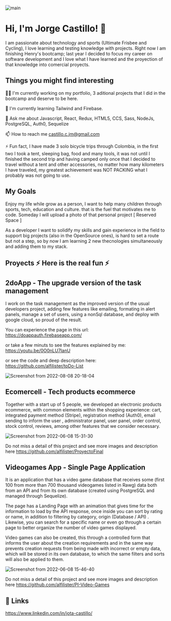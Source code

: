 ![main](https://user-images.githubusercontent.com/89329462/172508668-43bba86c-fd7f-4813-b31b-7993a5edf75f.gif)

# Hi, I'm Jorge Castillo! 👋

I am passionate about technology and sports (Ultimate Frisbee and Cycling), I love learning and testing knowledge with projects. Right now I am finishing Henry's bootcamp; last year I decided to focus my career on software development and I love what I have learned and the proyection of that knowledge into comercial proyects.

## Things you might find interesting
👩‍💻 I'm currently working on my portfolio, 3 aditional projects that I did in the bootcamp and deserve to be here. 

🧠 I'm currently learning Tailwind and Firebase.

💬 Ask me about Javascript, React, Redux, HTML5, CCS, Sass, NodeJs, PostgreSQL, Auth0, Sequelize

📫 How to reach me 
castillo.c.jm@gmail.com

⚡️ Fun fact, I have made 3 solo bicycle trips through Colombia, in the first two I took a tent, sleeping bag, food and many tools, it was not until I finished the second trip and having camped only once that I decided to travel without a tent and other accessories, no matter how many kilometers I have traveled, my greatest achievement was NOT PACKING what I probably was not going to use.

## My Goals

Enjoy my life while grow as a person, I want to help many children through sports, tech, education and culture. that is the fuel that motivates me to code.
Someday I will upload a photo of that personal project [ Reserved Space ]

As a developer I want to solidify my skills and gain experience in the field to support big projects (also in the OpenSource ones), is hard to set a route but not a step, so by now I am learning 2 new thecnologies simultaneously and adding them to my stack.

## Proyects ⚡️ Here is the real fun ⚡️

## 2doApp - The upgrade version of the task management

I work on the task management as the improved version of the usual developers project, adding few features like emailing, formating in alert panels, manage a set of users, using a nonSql database, and deploy with google cloud, so proud of the result.

You can experience the page in this url: 
https://doappauth.firebaseapp.com/

or take a few minuts to see the features explained by me:
https://youtu.be/0O0nLU7IanU

or see the code and deep description here: 
https://github.com/alfilister/toDo-List

![Screenshot from 2022-08-08 20-18-04](https://user-images.githubusercontent.com/89329462/183541780-69766db2-ec9a-4e51-a232-6fd226fb0b8e.png)


## Ecomercell - Tech products ecommerce

Together with a start up of 5 people, we developed an electronic products ecommerce, with common elements within the shopping experience: cart, integrated payment method (Stripe), registration method (Auth0), email sending to inform the user , administrator panel, user panel, order control, stock control, reviews, among other features that we consider necessary.

![Screenshot from 2022-06-08 15-31-30](https://user-images.githubusercontent.com/89329462/172722132-491c2db3-fddd-4c42-a249-53ea889e2550.png)

Do not miss a detail of this project and see more images and description here https://github.com/alfilister/ProyectoFinal

## Videogames App - Single Page Application

It is an application that has a video game database that receives some (first 100 from more than 700 thousand videogames listed in Rawg) data both from an API and from its own database (created using PostgreSQL and managed through Sequelize).

The page has a Landing Page with an animation that gives time for the information to load by the API response, once inside you can sort by rating or name, in addition to filtering by category, origin (Database / API) .
Likewise, you can search for a specific name or even go through a certain page to better organize the number of video games displayed. 

Video games can also be created, this through a controlled form that informs the user about the creation requirements and in the same way prevents creation requests from being made with incorrect or empty data, which will be stored in its own database, to which the same filters and sorts will also be applied to them.


![Screenshot from 2022-06-08 15-46-40](https://user-images.githubusercontent.com/89329462/172722864-1af76def-f271-4668-b183-50ab43f65b30.png)

Do not miss a detail of this project and see more images and description here https://github.com/alfilister/PI-Video-Games




## 🔗 Links
https://www.linkedin.com/in/jota-castillo/
